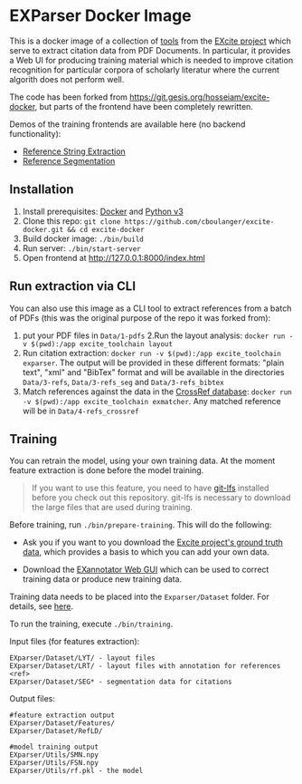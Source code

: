 # EXParser Docker Image

This is a docker image of a collection of [tools](https://excite.informatik.uni-stuttgart.de/#software) 
from the [EXcite project](https://excite.informatik.uni-stuttgart.de/)
which serve to extract citation data from PDF Documents. In particular, it provides a Web UI 
for producing training material which is needed to improve citation recognition for
particular corpora of scholarly literatur where the current algorith does not perform well.

The code has been forked from https://git.gesis.org/hosseiam/excite-docker, but parts of the frontend 
have been completely rewritten. 

Demos of the training frontends are available here (no backend functionality):

- [Reference String Extraction](https://cboulanger.github.io/excite-docker/EXannotator/EXRef-Identifier/index.html) 
- [Reference Segmentation](https://cboulanger.github.io/excite-docker/EXannotator/EXRef-Segmentation/index.html)

## Installation

1. Install prerequisites: [Docker](https://docs.docker.com/install) and [Python v3](https://www.python.org/downloads/)
2. Clone this repo: `git clone https://github.com/cboulanger/excite-docker.git && cd excite-docker`
3. Build docker image: `./bin/build`
4. Run server: `./bin/start-server`
5. Open frontend at http://127.0.0.1:8000/index.html

## Run extraction via CLI

You can also use this image as a CLI tool to extract references from a batch of PDFs (this was the original 
purpose of the repo it was forked from):

1. put your PDF files in `Data/1-pdfs`
2.Run the layout analysis: `docker run -v $(pwd):/app excite_toolchain layout`
2. Run citation extraction: `docker run -v $(pwd):/app excite_toolchain exparser`. 
The output will be provided in these different formats: "plain text", "xml" and
"BibTex" format and will be available in the directories `Data/3-refs`, `Data/3-refs_seg` 
and `Data/3-refs_bibtex`
3. Match references against the data in the [CrossRef database](https://www.crossref.org/): 
`docker run -v $(pwd):/app excite_toolchain exmatcher`. Any matched reference will be in 
`Data/4-refs_crossref`

## Training

You can retrain the model, using your own training data. At the moment feature
extraction is done before the model training. 

> If you want to use this feature, you need to have
[git-lfs](https://www.atlassian.com/git/tutorials/git-lfs) installed before you
check out this repository. git-lfs is necessary to download the large files that
are used during training.

Before training, run `./bin/prepare-training`. This will do the following:

- Ask you if you want to you download the [Excite project's ground truth
  data](https://github.com/exciteproject/Exparser/tree/master/EXparser/Dataset ),
  which provides a basis to which you can add your own data.

- Download the [EXannotator Web GUI](https://github.com/cboulanger/EXannotator) which can
  be used to correct training data or produce new training data.

Training data needs to be placed into the `Exparser/Dataset` folder. For
details, see [here](./EXparser/Dataset/README.md).

To run the training, execute `./bin/training`.

Input files (for features extraction):
```
EXparser/Dataset/LYT/ - layout files
EXparser/Dataset/LRT/ - layout files with annotation for references <ref>
EXparser/Dataset/SEG* - segmentation data for citations 
```

Output files:
```text
#feature extraction output
EXparser/Dataset/Features/
EXparser/Dataset/RefLD/

#model training output
EXparser/Utils/SMN.npy
EXparser/Utils/FSN.npy
EXparser/Utils/rf.pkl - the model
```

